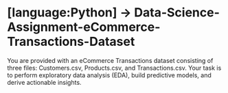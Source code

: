 # [language:Python] -> Data-Science-Assignment-eCommerce-Transactions-Dataset
You are provided with an eCommerce Transactions dataset consisting of three files: Customers.csv, Products.csv, and Transactions.csv. Your task is to perform exploratory data analysis (EDA), build predictive models, and derive actionable insights. 
